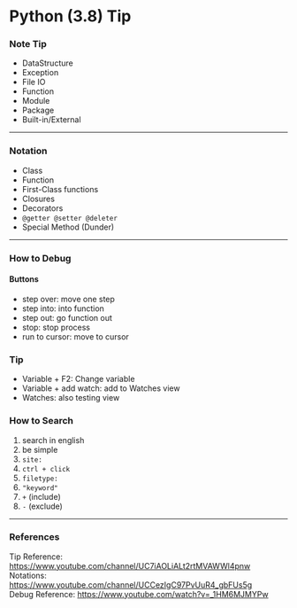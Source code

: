 # Python (3.8) Tip
### Note Tip
- DataStructure
- Exception
- File IO
- Function
- Module
- Package
- Built-in/External
---

### Notation
- Class
- Function
- First-Class functions
- Closures
- Decorators
- `@getter @setter @deleter`
- Special Method (Dunder)

---
### How to Debug
#### Buttons
- step over: move one step
- step into: into function
- step out: go function out
- stop: stop process
- run to cursor: move to cursor

### Tip
- Variable + F2: Change variable
- Variable + add watch: add to Watches view
- Watches: also testing view

### How to Search
1) search in english
2) be simple
3) `site:`
4) `ctrl + click`
5) `filetype:`
6) `"keyword"`
7) `+` (include)
8) `-` (exclude)

---
### References
Tip Reference: https://www.youtube.com/channel/UC7iAOLiALt2rtMVAWWl4pnw  
Notations: https://www.youtube.com/channel/UCCezIgC97PvUuR4_gbFUs5g  
Debug Reference: https://www.youtube.com/watch?v=_1HM6MJMYPw